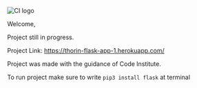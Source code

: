![CI logo](https://codeinstitute.s3.amazonaws.com/fullstack/ci_logo_small.png)

Welcome,

Project still in progress.

Project Link: https://thorin-flask-app-1.herokuapp.com/

Project was made with the guidance of Code Institute.

To run project make sure to write `pip3 install flask` at terminal
